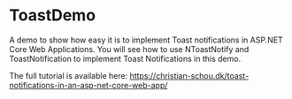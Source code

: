 # ToastDemo
A demo to show how easy it is to implement Toast notifications in ASP.NET Core Web Applications. You will see how to use NToastNotify and ToastNotification to implement Toast Notifications in this demo.

The full tutorial is available here: https://christian-schou.dk/toast-notifications-in-an-asp-net-core-web-app/

